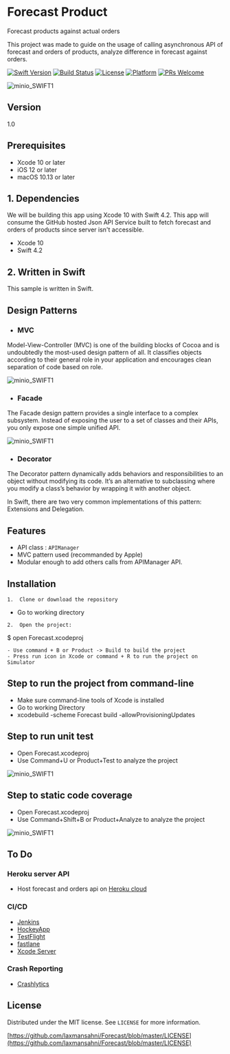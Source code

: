 # Forecast Product

Forecast products against actual orders

This project was made to guide on the usage of calling asynchronous API of forecast and orders of products, analyze difference in forecast against orders.

[![Swift Version][swift-image]][swift-url]
[![Build Status][travis-image]][travis-url]
[![License][license-image]][license-url]
[![Platform](https://img.shields.io/cocoapods/p/LFAlertController.svg?style=flat)](http://cocoapods.org/pods/LFAlertController)
[![PRs Welcome](https://img.shields.io/badge/PRs-welcome-brightgreen.svg?style=flat-square)](http://makeapullrequest.com)

![minio_SWIFT1](http://i64.tinypic.com/not1k4.png)

## Version

1.0

## Prerequisites

- Xcode 10 or later
- iOS 12 or later
- macOS 10.13 or later

## 1. Dependencies

We will be building this app using Xcode 10 with Swift 4.2. This app will consume the GitHub hosted Json API Service built to fetch forecast and orders of products since server isn't accessible.

- Xcode 10
- Swift 4.2

## 2. Written in Swift

This sample is written in Swift.

## Design Patterns

- ### MVC

Model-View-Controller (MVC) is one of the building blocks of Cocoa and is undoubtedly the most-used design pattern of all. It classifies objects according to their general role in your application and encourages clean separation of code based on role.

![minio_SWIFT1](https://koenig-media.raywenderlich.com/uploads/2013/07/mvc0.png)

- ### Facade

The Facade design pattern provides a single interface to a complex subsystem. Instead of exposing the user to a set of classes and their APIs, you only expose one simple unified API.

![minio_SWIFT1](https://koenig-media.raywenderlich.com/uploads/2013/07/facade2.png)

- ### Decorator

The Decorator pattern dynamically adds behaviors and responsibilities to an object without modifying its code. It’s an alternative to subclassing where you modify a class’s behavior by wrapping it with another object.

In Swift, there are two very common implementations of this pattern: Extensions and Delegation.

## Features

- API class : `APIManager`
- MVC pattern used (recommanded by Apple)
- Modular enough to add others calls from APIManager API.

## Installation

```
1.  Clone or download the repository
```

- Go to working directory

```
2.  Open the project:
```

$ open Forecast.xcodeproj

```
- Use command + B or Product -> Build to build the project
- Press run icon in Xcode or command + R to run the project on Simulator
```

## Step to run the project from command-line

- Make sure command-line tools of Xcode is installed
- Go to working Directory
- xcodebuild -scheme Forecast build -allowProvisioningUpdates

## Step to run unit test

- Open Forecast.xcodeproj
- Use Command+U or Product+Test to analyze the project

![minio_SWIFT1](http://i65.tinypic.com/2jfn4sp.png)

## Step to static code coverage

- Open Forecast.xcodeproj
- Use Command+Shift+B or Product+Analyze to analyze the project

![minio_SWIFT1](http://i64.tinypic.com/o0nzme.png)

## To Do

### Heroku server API

- Host forecast and orders api on [Heroku cloud](https://www.heroku.com)

### CI/CD

- [Jenkins](http://jenkins.io)
- [HockeyApp](https://hockeyapp.net)
- [TestFlight](https://developer.apple.com/testflight/)
- [fastlane](https://fastlane.tools)
- [Xcode Server](https://developer.apple.com/library/archive/documentation/IDEs/Conceptual/xcode_guide-continuous_integration/index.html)

### Crash Reporting

- [Crashlytics](http://try.crashlytics.com/reports/)

## License

Distributed under the MIT license. See `LICENSE` for more information.

[https://github.com/laxmansahni/Forecast/blob/master/LICENSE](https://github.com/laxmansahni/Forecast/blob/master/LICENSE)

[swift-image]: https://img.shields.io/badge/swift-4.0-orange.svg
[swift-url]: https://swift.org/
[license-image]: https://img.shields.io/badge/License-MIT-blue.svg
[license-url]: LICENSE
[travis-image]: https://img.shields.io/travis/dbader/node-datadog-metrics/master.svg?style=flat-square
[travis-url]: https://travis-ci.org/dbader/node-datadog-metrics
[codebeat-image]: https://codebeat.co/badges/c19b47ea-2f9d-45df-8458-b2d952fe9dad
[codebeat-url]: https://codebeat.co/projects/github-com-vsouza-awesomeios-com
